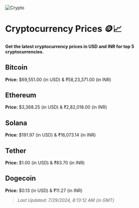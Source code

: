 
![Crypto](https://www.techguide.com.au/wp-content/uploads/2020/11/crypto3.jpeg)

# Cryptocurrency Prices 🪙📈

#### Get the latest cryptocurrency prices in USD and INR for top 5 cryptocurrencies.

## Bitcoin

**Price:** $69,551.00 (in USD) & ₹58,23,371.00 (in INR)

## Ethereum

**Price:** $3,368.25 (in USD) & ₹2,82,018.00 (in INR)

## Solana

**Price:** $191.97 (in USD) & ₹16,073.14 (in INR)

## Tether

**Price:** $1.00 (in USD) & ₹83.70 (in INR)

## Dogecoin

**Price:** $0.13 (in USD) & ₹11.27 (in INR)

> _Last Updated: 7/29/2024, 8:13:12 AM (in GMT)_
